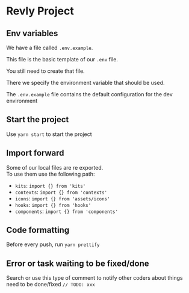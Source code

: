 # Revly Project

## Env variables

We have a file called `.env.example`.

This file is the basic template of our `.env` file.

You still need to create that file.

There we specify the environment variable that should be used.

The `.env.example` file contains the default configuration for the dev environment

## Start the project

Use `yarn start` to start the project

## Import forward

Some of our local files are re exported.  
To use them use the following path:

- `kits`: `import {} from 'kits'`
- `contexts`: `import {} from 'contexts'`
- `icons`: `import {} from 'assets/icons'`
- `hooks`: `import {} from 'hooks'`
- `components`: `import {} from 'components'`

## Code formatting

Before every push, run `yarn prettify`

## Error or task waiting to be fixed/done

Search or use this type of comment to notify other coders about things need to be done/fixed `// TODO: xxx`
